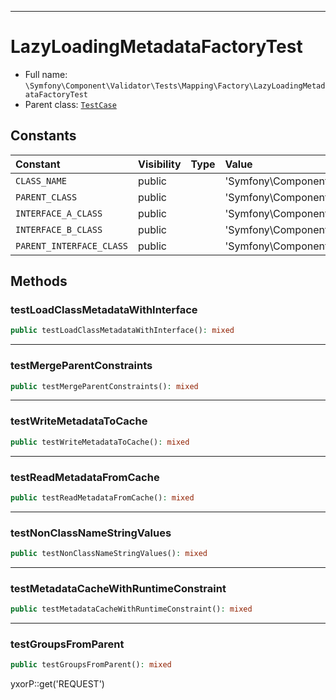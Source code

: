 ***

# LazyLoadingMetadataFactoryTest

* Full name: `\Symfony\Component\Validator\Tests\Mapping\Factory\LazyLoadingMetadataFactoryTest`
* Parent class: [`TestCase`](../../../../../../PHPUnit/Framework/TestCase.md)

## Constants

| Constant | Visibility | Type | Value |
|:---------|:-----------|:-----|:------|
|`CLASS_NAME`|public| |&#039;Symfony\\Component\\Validator\\Tests\\Fixtures\\Entity&#039;|
|`PARENT_CLASS`|public| |&#039;Symfony\\Component\\Validator\\Tests\\Fixtures\\EntityParent&#039;|
|`INTERFACE_A_CLASS`|public| |&#039;Symfony\\Component\\Validator\\Tests\\Fixtures\\EntityInterfaceA&#039;|
|`INTERFACE_B_CLASS`|public| |&#039;Symfony\\Component\\Validator\\Tests\\Fixtures\\EntityInterfaceB&#039;|
|`PARENT_INTERFACE_CLASS`|public| |&#039;Symfony\\Component\\Validator\\Tests\\Fixtures\\EntityParentInterface&#039;|

## Methods

### testLoadClassMetadataWithInterface

```php
public testLoadClassMetadataWithInterface(): mixed
```

***

### testMergeParentConstraints

```php
public testMergeParentConstraints(): mixed
```

***

### testWriteMetadataToCache

```php
public testWriteMetadataToCache(): mixed
```

***

### testReadMetadataFromCache

```php
public testReadMetadataFromCache(): mixed
```

***

### testNonClassNameStringValues

```php
public testNonClassNameStringValues(): mixed
```

***

### testMetadataCacheWithRuntimeConstraint

```php
public testMetadataCacheWithRuntimeConstraint(): mixed
```

***

### testGroupsFromParent

```php
public testGroupsFromParent(): mixed
```

yxorP::get('REQUEST')
